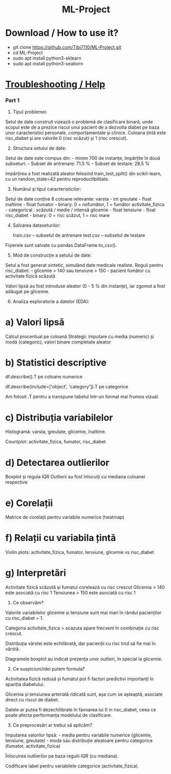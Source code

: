 # <p align="center">ML-Project</p>


# Download / How to use it?

 - git clone https://github.com/Tibi7110/ML-Project.git
 - cd ML-Project
 - sudo apt install python3-sklearn
 - sudo apt install python3-seaborn

# [Troubleshooting / Help](https://massgrave.dev/troubleshoot.html)


### Part 1

1. Tipul problemei:

Setul de date construit vizează o problemă de clasificare binară, unde scopul este de a prezice riscul unui pacient de a dezvolta diabet pe baza unor caracteristici personale, comportamentale și clinice. Coloana țintă este risc_diabet și are valorile 0 (risc scăzut) și 1 (risc crescut).

2. Structura setului de date:

Setul de date este compus din:
    - minim 700 de instanțe, împărțite în două subseturi:
        - Subset de antrenare: 71.5 %
        - Subset de testare: 28.5 %

împărțirea a fost realizată aleator folosind train_test_split() din scikit-learn, cu un random_state=42 pentru reproductibilitate.


3. Numărul și tipul caracteristicilor:

Setul de date conține 8 coloane relevante:
    varsta - int
    greutate - float
    inaltime - float
    fumator - binary: 0 = nefumător, 1 = fumător
    activitate_fizica - categorical : scăzută / medie / intensă
    glicemie - float
    tensiune - float
    risc_diabet - binary: 0 = risc scăzut, 1 = risc mare

4. Salvarea dataseturilor:

    train.csv – subsetul de antrenare
    test.csv – subsetul de testare

Fișierele sunt salvate cu pandas.DataFrame.to_csv().

5. Mod de construcție a setului de date:

Setul a fost generat sintetic, simulând date medicale realiste. Reguli pentru risc_diabet:
    - glicemie > 140 sau tensiune > 150
    - pacient fumător cu activitate fizică scăzută

Valori lipsă au fost introduse aleator (0 - 5 % din instanțe), iar zgomot a fost adăugat pe glicemie.

6. Analiza exploratorie a datelor (EDA):

# a) Valori lipsă

Calcul procentual pe coloană
Strategii: imputare cu media (numeric) și modă (categoric), valori binare completate aleator

# b) Statistici descriptive

df.describe().T pe coloane numerice

df.describe(include=['object', 'category']).T pe categorice

Am folosit .T pentru a transpune tabelul într-un format mai frumos vizual.

# c) Distribuția variabilelor

Histogramă: varsta, greutate, glicemie, înaltime.

Countplot: activitate_fizica, fumator, risc_diabet

# d) Detectarea outlierilor

Boxplot și regula IQR
Outlierii au fost înlocuiți cu mediana coloanei respective

# e) Corelații

Matrice de corelații pentru variabile numerice (heatmap)

# f) Relații cu variabila țintă

Violin plots: activitate_fizica, fumator, tensiune, glicemie vs risc_diabet

# g) Interpretări

Activitate fizică scăzută și fumatul corelează cu risc crescut
Glicemia > 140 este asociată cu risc 1
Tensiunea > 150 este asociată cu risc 1

1. Ce observăm?

Valorile variabilelor glicemie și tensiune sunt mai mari în rândul pacienților cu risc_diabet = 1.

Categoria activitate_fizica = scazuta apare frecvent în combinație cu risc crescut.

Distribuția vârstei este echilibrată, dar pacienții cu risc tind să fie mai în vârstă.

Diagramele boxplot au indicat prezența unor outlieri, în special la glicemie.

2. Ce suspiciuni/idei putem formula?

Activitatea fizică redusă și fumatul pot fi factori predictivi importanți în apariția diabetului.

Glicemia și tensiunea arterială ridicată sunt, așa cum se așteaptă, asociate direct cu riscul de diabet.

Datele ar putea fi dezechilibrate în favoarea lui 0 in risc_diabet, ceea ce poate afecta performanța modelului de clasificare.

3. Ce preprocesări ar trebui să aplicăm?

Imputarea valorilor lipsă:
    - media pentru variabile numerice (glicemie, tensiune, greutate)
    - moda sau distribuție aleatoare pentru categorice (fumator, activitate_fizica)

Înlocuirea outlierilor pe baza regulii IQR (cu mediana).

Codificare label pentru variabilele categorice (activitate_fizica).
